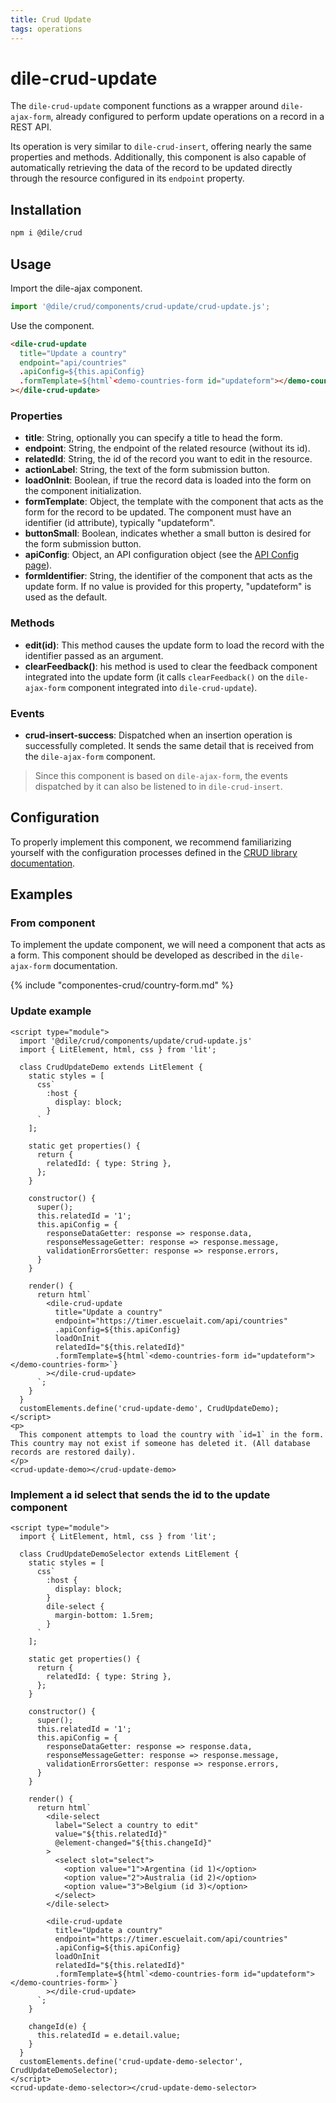 ```yaml
---
title: Crud Update
tags: operations
---
```


# dile-crud-update

The `dile-crud-update` component functions as a wrapper around `dile-ajax-form`, already configured to perform update operations on a record in a REST API.

Its operation is very similar to `dile-crud-insert`, offering nearly the same properties and methods. Additionally, this component is also capable of automatically retrieving the data of the record to be updated directly through the resource configured in its `endpoint` property.

## Installation

```bash
npm i @dile/crud
```

## Usage

Import the dile-ajax component.

```javascript
import '@dile/crud/components/crud-update/crud-update.js';
```
Use the component.

```html
<dile-crud-update
  title="Update a country"
  endpoint="api/countries"
  .apiConfig=${this.apiConfig}
  .formTemplate=${html`<demo-countries-form id="updateform"></demo-countries-form>`}
></dile-crud-update>
```

### Properties

- **title**: String, optionally you can specify a title to head the form.
- **endpoint**: String, the endpoint of the related resource (without its id).
- **relatedId**: String, the id of the record you want to edit in the resource.
- **actionLabel**: String, the text of the form submission button.
- **loadOnInit**: Boolean, if true the record data is loaded into the form on the component initialization.
- **formTemplate**: Object, the template with the component that acts as the form for the record to be updated. The component must have an identifier (id attribute), typically "updateform".
- **buttonSmall**: Boolean, indicates whether a small button is desired for the form submission button.
- **apiConfig**: Object, an API configuration object (see the [API Config page](/crud/api-config/)).
- **formIdentifier**: String, the identifier of the component that acts as the update form. If no value is provided for this property, "updateform" is used as the default.

### Methods

- **edit(id)**: This method causes the update form to load the record with the identifier passed as an argument.
- **clearFeedback()**: his method is used to clear the feedback component integrated into the update form (it calls `clearFeedback()` on the `dile-ajax-form` component integrated into `dile-crud-update`).

### Events

- **crud-insert-success**: Dispatched when an insertion operation is successfully completed. It sends the same detail that is received from the `dile-ajax-form` component.

> Since this component is based on `dile-ajax-form`, the events dispatched by it can also be listened to in `dile-crud-insert`.

## Configuration

To properly implement this component, we recommend familiarizing yourself with the configuration processes defined in the [CRUD library documentation](/crud/).

## Examples

### From component

To implement the update component, we will need a component that acts as a form. This component should be developed as described in the `dile-ajax-form` documentation.

{% include "componentes-crud/country-form.md" %}

### Update example

```html:preview
<script type="module">
  import '@dile/crud/components/update/crud-update.js'
  import { LitElement, html, css } from 'lit';

  class CrudUpdateDemo extends LitElement {
    static styles = [
      css`
        :host {
          display: block;
        }
      `
    ];

    static get properties() {
      return {
        relatedId: { type: String },
      };
    }

    constructor() {
      super();
      this.relatedId = '1';
      this.apiConfig = {
        responseDataGetter: response => response.data,
        responseMessageGetter: response => response.message,
        validationErrorsGetter: response => response.errors,
      }
    }
  
    render() {
      return html`
        <dile-crud-update
          title="Update a country"
          endpoint="https://timer.escuelait.com/api/countries"
          .apiConfig=${this.apiConfig}
          loadOnInit
          relatedId="${this.relatedId}"
          .formTemplate=${html`<demo-countries-form id="updateform"></demo-countries-form>`}
        ></dile-crud-update>
      `;
    }
  }
  customElements.define('crud-update-demo', CrudUpdateDemo);
</script>
<p>
  This component attempts to load the country with `id=1` in the form. This country may not exist if someone has deleted it. (All database records are restored daily).
</p>
<crud-update-demo></crud-update-demo>
```

### Implement a id select that sends the id to the update component

```html:preview
<script type="module">
  import { LitElement, html, css } from 'lit';

  class CrudUpdateDemoSelector extends LitElement {
    static styles = [
      css`
        :host {
          display: block;
        }
        dile-select {
          margin-bottom: 1.5rem;
        }
      `
    ];

    static get properties() {
      return {
        relatedId: { type: String },
      };
    }

    constructor() {
      super();
      this.relatedId = '1';
      this.apiConfig = {
        responseDataGetter: response => response.data,
        responseMessageGetter: response => response.message,
        validationErrorsGetter: response => response.errors,
      }
    }
  
    render() {
      return html`
        <dile-select
          label="Select a country to edit"
          value="${this.relatedId}"
          @element-changed="${this.changeId}"
        >
          <select slot="select">
            <option value="1">Argentina (id 1)</option>
            <option value="2">Australia (id 2)</option>
            <option value="3">Belgium (id 3)</option>
          </select>
        </dile-select>

        <dile-crud-update
          title="Update a country"
          endpoint="https://timer.escuelait.com/api/countries"
          .apiConfig=${this.apiConfig}
          loadOnInit
          relatedId="${this.relatedId}"
          .formTemplate=${html`<demo-countries-form id="updateform"></demo-countries-form>`}
        ></dile-crud-update>
      `;
    }

    changeId(e) {
      this.relatedId = e.detail.value;
    }
  }
  customElements.define('crud-update-demo-selector', CrudUpdateDemoSelector);
</script>
<crud-update-demo-selector></crud-update-demo-selector>
```